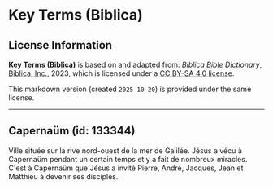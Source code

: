 # Key Terms (Biblica)

## License Information

**Key Terms (Biblica)** is based on and adapted from: _Biblica Bible Dictionary_, [Biblica, Inc.](https://www.biblica.com/), 2023, which is licensed under a [CC BY-SA 4.0 license](https://creativecommons.org/licenses/by-sa/4.0/legalcode.en).

This markdown version (created `2025-10-20`) is provided under the same license.



--------------------------------

## Capernaüm (id: 133344)

Ville située sur la rive nord\-ouest de la mer de Galilée. Jésus a vécu à Capernaüm pendant un certain temps et y a fait de nombreux miracles. C'est à Capernaüm que Jésus a invité Pierre, André, Jacques, Jean et Matthieu à devenir ses disciples.



